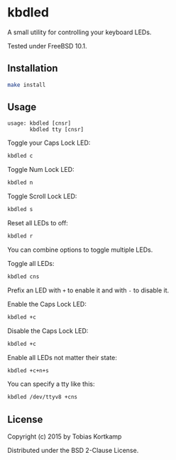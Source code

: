 # kbdled

A small utility for controlling your keyboard LEDs.

Tested under FreeBSD 10.1.

## Installation

```bash
make install
```

## Usage

```
usage: kbdled [cnsr]
       kbdled tty [cnsr]
```

Toggle your Caps Lock LED:
```bash
kbdled c
```

Toggle Num Lock LED:
```bash
kbdled n
```

Toggle Scroll Lock LED:
```bash
kbdled s
```

Reset all LEDs to off:
```bash
kbdled r
```

You can combine options to toggle multiple LEDs.

Toggle all LEDs:
```bash
kbdled cns
```

Prefix an LED with `+` to enable it and with `-` to disable it.

Enable the Caps Lock LED:
```bash
kbdled +c
```

Disable the Caps Lock LED:
```bash
kbdled +c
```

Enable all LEDs not matter their state:
```bash
kbdled +c+n+s
```

You can specify a tty like this:
```bash
kbdled /dev/ttyv8 +cns
```

## License

Copyright (c) 2015 by Tobias Kortkamp

Distributed under the BSD 2-Clause License.

